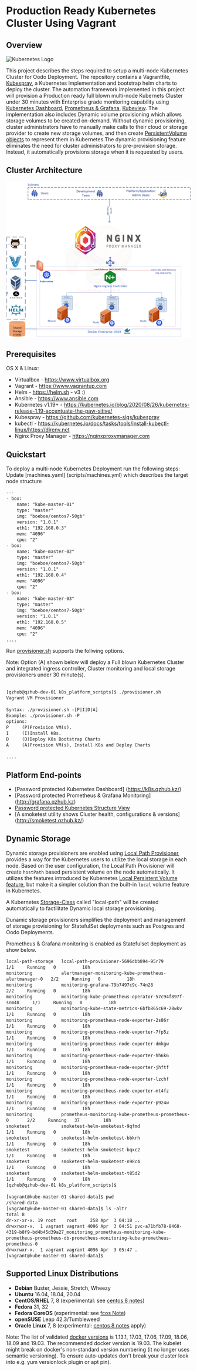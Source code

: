 # Production Ready Kubernetes Cluster Using Vagrant

## Overview
![Kubernetes Logo](https://raw.githubusercontent.com/kubernetes-sigs/kubespray/master/docs/img/kubernetes-logo.png)

This project describes the steps required to setup a multi-node Kubernetes Cluster for Oodo Deployment.
The repository contains a Vagrantfile, [Kubespray](https://github.com/kubernetes-sigs/kubespray), a Kubernetes Implementation and bootstrap helm charts to deploy the cluster. The automation framework implemented in this project will provision a Production ready full blown multi-node Kubernets Cluster under 30 minutes with Enterprise grade monitoring capability using [Kubernetes Dashboard](https://kubernetes.io/docs/tasks/access-application-cluster/web-ui-dashboard/), [Prometheus & Grafana](https://grafana.com/grafana/dashboards/315), [Kubeview](https://github.com/benc-uk/kubeview).
The implementation also includes Dynamic volume provisioning which allows storage volumes to be created on-demand. Without dynamic provisioning, cluster administrators have to manually make calls to their cloud or storage provider to create new storage volumes, and then create [PersistentVolume objects](https://kubernetes.io/docs/concepts/storage/persistent-volumes/) to represent them in Kubernetes.The dynamic provisioning feature eliminates the need for cluster administrators to pre-provision storage. Instead, it automatically provisions storage when it is requested by users. 


## Cluster Architecture

![Scheme](logo/K8s-Dev-Architecture.png)

## Prerequisites
OS X & Linux:

- Virtualbox - https://www.virtualbox.org
- Vagrant - https://www.vagrantup.com
- Helm - https://helm.sh - v3 :)
- Ansible - https://www.ansible.com 
- Kubernetes v1.19+ - https://kubernetes.io/blog/2020/08/26/kubernetes-release-1.19-accentuate-the-paw-sitive/
- Kubespray - https://github.com/kubernetes-sigs/kubespray
- kubectl - https://kubernetes.io/docs/tasks/tools/install-kubectl-linux/https://direnv.net
- Nginx Proxy Manager - https://nginxproxymanager.com
## Quickstart

To deploy a multi-node Kubernetes Deployment run the following steps:
Update [machines.yaml] (scripts/machines.yml) which describes the target node structure
```ShellSession
---
- box:
    name: "kube-master-01"
    type: "master"
    img: "boeboe/centos7-50gb"
    version: "1.0.1"
    eth1: "192.168.0.3"
    mem: "4096"
    cpu: "2"
- box:
    name: "kube-master-02"
    type: "master"
    img: "boeboe/centos7-50gb"
    version: "1.0.1"
    eth1: "192.168.0.4"
    mem: "4096"
    cpu: "2"
- box:
    name: "kube-master-03"
    type: "master"
    img: "boeboe/centos7-50gb"
    version: "1.0.1"
    eth1: "192.168.0.5"
    mem: "4096"
    cpu: "2"
....   
```
Run [provisioner.sh](provisioner.sh) supports the follwing options. 

Note: Option (A) shown below will deploy a Full blown Kubernetes Cluster and integrated ingress controller, Cluster monitoring and local storage provisioners under 30 minute(s).

```ShellSession

[qzhub@qzhub-dev-01 k8s_platform_scripts]$ ./provisioner.sh 
Vagrant VM Provisioner

Syntax: ./provisioner.sh -[P|I|D|A]
Example: ./provisioner.sh -P
options:
P     (P)Provision VM(s).
I     (I)Install K8s.
D     (D)Deploy K8s Bootstrap Charts 
A     (A)Provision VM(s), Install K8s and Deploy Charts

....   
```

## Platform End-points
- [Password protected Kubernetes Dashboard] (https://k8s.qzhub.kz/)
- [Password protected Prometheus & Grafana Monitoring] (http://grafana.qzhub.kz)
- [Password protected Kubernetes Structure View](http://kubeview.qzhub.kz/)
- [A smoketest utility shows Cluster health, configurations & versions] (http://smoketest.qzhub.kz/)

## Dynamic Storage

Dynamic storage provisioners are enabled using [Local Path Provisioner](https://github.com/assign101/local-provisioner/blob/master/README.md_), provides a way for the Kubernetes users to utilize the local storage in each node. Based on the user configuration, the Local Path Provisioner will create `hostPath` based persistent volume on the node automatically. It utilizes the features introduced by Kubernetes [Local Persistent Volume feature](https://kubernetes.io/blog/2018/04/13/local-persistent-volumes-beta/), but make it a simpler solution than the built-in `local` volume feature in Kubernetes.

A Kubernetes [Storage-Class](https://kubernetes.io/docs/concepts/storage/storage-classes/) called "local-path" will be created automatically to factilitate Dynamic local storage provisioning.

Dunamic storage provisioners simplifies the deployment and management of storage provisioning for StatefulSet deployments such as Postgres and Oodo Deployments.

Prometheus & Grafana monitoring is enabled as Statefulset deployment as show below.

```ShellSession
local-path-storage   local-path-provisioner-5696dbb894-95r79                  1/1     Running   0          18h
monitoring           alertmanager-monitoring-kube-prometheus-alertmanager-0   2/2     Running   0          18h
monitoring           monitoring-grafana-79b7497c9c-74n28                      2/2     Running   0          18h
monitoring           monitoring-kube-prometheus-operator-57c94f897f-snm48     1/1     Running   0          18h
monitoring           monitoring-kube-state-metrics-6bfb865c69-28wkv           1/1     Running   0          18h
monitoring           monitoring-prometheus-node-exporter-2s86r                1/1     Running   0          18h
monitoring           monitoring-prometheus-node-exporter-7fp5z                1/1     Running   0          18h
monitoring           monitoring-prometheus-node-exporter-dmkgw                1/1     Running   0          18h
monitoring           monitoring-prometheus-node-exporter-hh6k6                1/1     Running   0          18h
monitoring           monitoring-prometheus-node-exporter-jhftf                1/1     Running   0          18h
monitoring           monitoring-prometheus-node-exporter-lzchf                1/1     Running   0          18h
monitoring           monitoring-prometheus-node-exporter-mt4fz                1/1     Running   0          18h
monitoring           monitoring-prometheus-node-exporter-p9z4w                1/1     Running   0          18h
monitoring           prometheus-monitoring-kube-prometheus-prometheus-0       2/2     Running   37         18h
smoketest            smoketest-helm-smoketest-9qfmd                           1/1     Running   0          18h
smoketest            smoketest-helm-smoketest-bbkrh                           1/1     Running   0          18h
smoketest            smoketest-helm-smoketest-bqxc2                           1/1     Running   0          18h
smoketest            smoketest-helm-smoketest-n98c4                           1/1     Running   0          18h
smoketest            smoketest-helm-smoketest-t85d2                           1/1     Running   0          18h
[qzhub@qzhub-dev-01 k8s_platform_scripts]$ 

[vagrant@kube-master-01 shared-data]$ pwd
/shared-data
[vagrant@kube-master-01 shared-data]$ ls -altr
total 8
dr-xr-xr-x. 19 root    root     258 Apr  3 04:18 ..
drwxrwxr-x.  1 vagrant vagrant 4096 Apr  3 04:51 pvc-a71bfb78-8468-4319-b8f9-bd4b45d39a27_monitoring_prometheus-monitoring-kube-prometheus-prometheus-db-prometheus-monitoring-kube-prometheus-prometheus-0
drwxrwxr-x.  1 vagrant vagrant 4096 Apr  3 05:47 .
[vagrant@kube-master-01 shared-data]$ 

```
## Supported Linux Distributions

- **Debian** Buster, Jessie, Stretch, Wheezy
- **Ubuntu** 16.04, 18.04, 20.04
- **CentOS/RHEL** 7, 8 (experimental: see [centos 8 notes](docs/centos8.md))
- **Fedora** 31, 32
- **Fedora CoreOS** (experimental: see [fcos Note](docs/fcos.md))
- **openSUSE** Leap 42.3/Tumbleweed
- **Oracle Linux** 7, 8 (experimental: [centos 8 notes](docs/centos8.md) apply)

Note: The list of validated [docker versions](https://kubernetes.io/docs/setup/production-environment/container-runtimes/#docker) is 1.13.1, 17.03, 17.06, 17.09, 18.06, 18.09 and 19.03. The recommended docker version is 19.03. The kubelet might break on docker's non-standard version numbering (it no longer uses semantic versioning). To ensure auto-updates don't break your cluster look into e.g. yum versionlock plugin or apt pin).